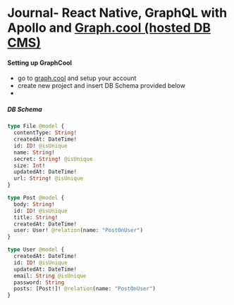 # Journal- React Native, GraphQL with Apollo and [Graph.cool (hosted DB CMS)]([https://www.graph.cool/)

#### Setting up GraphCool
* go to [graph.cool](https://www.graph.cool/) and setup your account
* create new project and insert DB Schema provided below
* 


##### DB Schema
```graphql
type File @model {
  contentType: String!
  createdAt: DateTime!
  id: ID! @isUnique
  name: String!
  secret: String! @isUnique
  size: Int!
  updatedAt: DateTime!
  url: String! @isUnique
}

type Post @model {
  body: String!
  id: ID! @isUnique
  title: String!
  createdAt: DateTime!
  user: User! @relation(name: "PostOnUser")
}

type User @model {
  createdAt: DateTime!
  id: ID! @isUnique
  updatedAt: DateTime!
  email: String @isUnique
  password: String
  posts: [Post!]! @relation(name: "PostOnUser")
}
```
